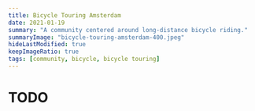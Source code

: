 ```yaml
---
title: Bicycle Touring Amsterdam
date: 2021-01-19
summary: "A community centered around long-distance bicycle riding."
summaryImage: "bicycle-touring-amsterdam-400.jpeg"
hideLastModified: true
keepImageRatio: true
tags: [community, bicycle, bicycle touring]
---
```


# TODO